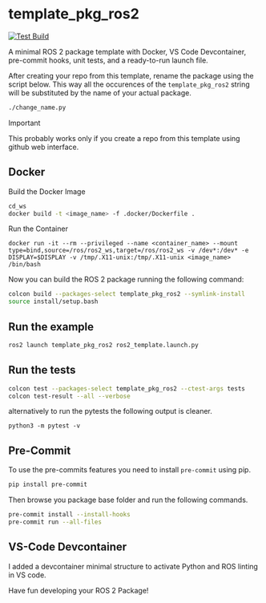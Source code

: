 # template_pkg_ros2

[![Test Build](https://github.com/Real-Move/template_pkg_ros2/actions/workflows/ci.yml/badge.svg)](https://github.com/Real-Move/template_pkg_ros2/actions/workflows/ci.yml)

A minimal ROS 2 package template with Docker, VS Code Devcontainer, pre-commit hooks, unit tests, and a ready-to-run launch file.

After creating your repo from this template, rename the package using the script below. This way all the occurences of the `template_pkg_ros2` string will be substituted by the name of your actual package.

``` bash
./change_name.py
```

> [!IMPORTANT]
> This probably works only if you create a repo from this template using github web interface.

## Docker

Build the Docker Image
```bash
cd_ws
docker build -t <image_name> -f .docker/Dockerfile .
```

Run the Container
```
docker run -it --rm --privileged --name <container_name> --mount type=bind,source=/ros/ros2_ws,target=/ros/ros2_ws -v /dev*:/dev* -e DISPLAY=$DISPLAY -v /tmp/.X11-unix:/tmp/.X11-unix <image_name> /bin/bash
```

Now you can build the ROS 2 package running the following command:

```bash
colcon build --packages-select template_pkg_ros2 --symlink-install
source install/setup.bash
```

## Run the example
```bash
ros2 launch template_pkg_ros2 ros2_template.launch.py
```

## Run the tests
```bash
colcon test --packages-select template_pkg_ros2 --ctest-args tests
colcon test-result --all --verbose

```

alternatively to run the pytests the following output is cleaner.


```
python3 -m pytest -v
```

## Pre-Commit

To use the pre-commits features you need to install `pre-commit` using pip.
```bash
pip install pre-commit
```

Then browse you package base folder and run the following commands.
```bash
pre-commit install --install-hooks
pre-commit run --all-files
```

## VS-Code Devcontainer
I added a devcontainer minimal structure to activate Python and ROS linting in VS code.

Have fun developing your ROS 2 Package!
